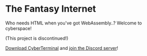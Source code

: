 The Fantasy Internet
====================
Who needs HTML when you've got WebAssembly..? Welcome to cyberspace!

(This project is discontinued!)

<script src="cyberterminal-web.js"></script>

[Download CyberTerminal](https://github.com/FantasyInternet/cyberterminal) and [join the Discord server](https://discord.me/fantasy-internet)!

